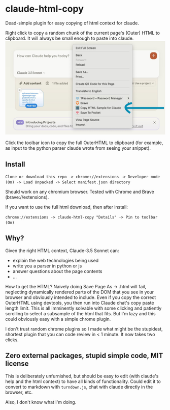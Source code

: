 # claude-html-copy
Dead-simple plugin for easy copying of html context for claude.

Right click to copy a random chunk of the current page's (Outer) HTML to clipboard. It will always be small enough to paste into claude.
![Example usage](./images/readme_example.jpeg)

Click the toolbar icon to copy the full OuterHTML to clipboard (for example, as input to the python parser claude wrote from seeing your snippet).
## Install
`Clone or download this repo -> chrome://extensions -> Developer mode (On) -> Load Unpacked -> Select manifest.json directory`

Should work on any chromium browser. Tested with Chrome and Brave (brave://extensions).

If you want to use the full html download, then after install: 

`chrome://extensions -> claude-html-copy "Details" -> Pin to toolbar (On)`

## Why?
Given the right HTML context, Claude-3.5 Sonnet can: 
- explain the web technologies being used
- write you a parser in python or js
- answer questions about the page contents
- ...

How to get the HTML? Naively doing Save Page As -> .html will fail, neglecting dynamically rendered parts of the DOM that you see in your browser and obviously intended to include. Even if you copy the correct OuterHTML using devtools, you then run into Claude chat's copy paste length limit. This is all imminently solvable with some clicking and patiently scrolling to select a subsample of the html that fits. But I'm lazy and this could obviously easy with a simple chrome plugin.

I don't trust random chrome plugins so I made what might be the stupidest, shortest plugin that you can code review in < 1 minute. It now takes two clicks. 

## Zero external packages, stupid simple code, MIT license
This is deliberately unfurnished, but should be easy to edit (with claude's help and the html context) to have all kinds of functionality. Could edit it to convert to markdown with `turndown.js`, chat with claude directly in the browser, etc. 

Also, I don't know what I'm doing.
